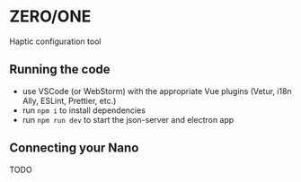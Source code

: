 # ZERO/ONE

Haptic configuration tool

## Running the code

- use VSCode (or WebStorm) with the appropriate Vue plugins (Vetur, i18n Ally, ESLint, Prettier, etc.)
- run `npm i` to install dependencies
- run `npm run dev` to start the json-server and electron app

## Connecting your Nano

TODO